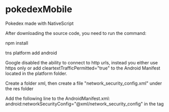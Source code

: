 # pokedexMobile
Pokedex made with NativeScript

After downloading the source code, you need to run the command:

npm install

tns platform add android

Google disabled the ability to connect to http urls, instead you either use https only or add cleartextTrafficPermitted="true" to the
Android Manifest located in the platform folder.

Create a folder xml, then create a file "network_security_config.xml" under the res folder

Add the following line to the AndroidManifest.xml:
android:networkSecurityConfig="@xml/network_security_config" in the <application> tag
